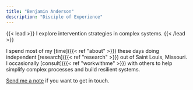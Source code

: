 ```yaml
---
title: "Benjamin Anderson"
description: "Disciple of Experience"
---
```




{{< lead >}}
I explore intervention strategies in complex systems. 
{{< /lead >}}

I spend most of my [time]({{< ref "about" >}}) these days doing independent [research]({{< ref "research" >}}) out of Saint Louis, Missouri. I occasionally [consult]({{< ref "workwithme" >}}) with others to help simplify complex processes and build resilient systems. 

[Send me a note](mailto:me@benjaminbanderson.com) if you want to get in touch. 


